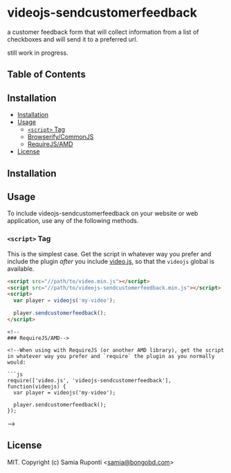 # videojs-sendcustomerfeedback

a customer feedback form that will collect information from a list of checkboxes and will send it to a preferred url. 

still work in progress. 

## Table of Contents

<!-- START doctoc generated TOC please keep comment here to allow auto update -->
<!-- DON'T EDIT THIS SECTION, INSTEAD RE-RUN doctoc TO UPDATE -->
## Installation

- [Installation](#installation)
- [Usage](#usage)
  - [`<script>` Tag](#script-tag)
  - [Browserify/CommonJS](#browserifycommonjs)
  - [RequireJS/AMD](#requirejsamd)
- [License](#license)

<!-- END doctoc generated TOC please keep comment here to allow auto update -->
## Installation
<!--
```sh
npm install --save videojs-sendcustomerfeedback
```-->

## Usage

To include videojs-sendcustomerfeedback on your website or web application, use any of the following methods.

### `<script>` Tag

This is the simplest case. Get the script in whatever way you prefer and include the plugin _after_ you include [video.js][videojs], so that the `videojs` global is available.

```html
<script src="//path/to/video.min.js"></script>
<script src="//path/to/videojs-sendcustomerfeedback.min.js"></script>
<script>
  var player = videojs('my-video');

  player.sendcustomerfeedback();
</script>
```
<!--
### Browserify/CommonJS -->

<!--When using with Browserify, install videojs-sendcustomerfeedback via npm and `require` the plugin as you would any other module. 

```js
var videojs = require('video.js');

// The actual plugin function is exported by this module, but it is also
// attached to the `Player.prototype`; so, there is no need to assign it
// to a variable.
require('videojs-sendcustomerfeedback');

var player = videojs('my-video');

player.sendcustomerfeedback();-->
```
<!--
### RequireJS/AMD-->

<!--When using with RequireJS (or another AMD library), get the script in whatever way you prefer and `require` the plugin as you normally would:

```js
require(['video.js', 'videojs-sendcustomerfeedback'], function(videojs) {
  var player = videojs('my-video');

  player.sendcustomerfeedback();
});
```
-->
## License

MIT. Copyright (c) Samia Ruponti &lt;samia@bongobd.com&gt;


[videojs]: http://videojs.com/
